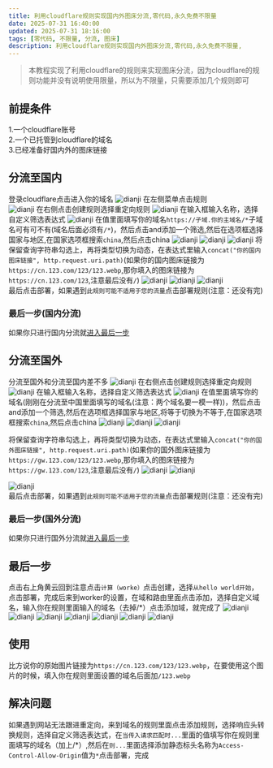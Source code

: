 ```yaml
---
title: 利用cloudflare规则实现国内外图床分流,零代码,永久免费不限量
date: 2025-07-31 16:40:00
updated: 2025-07-31 18:16:00
tags: [零代码, 不限量, 分流, 图床]
description: 利用cloudflare规则实现国内外图床分流,零代码,永久免费不限量,
---
```

>本教程实现了利用cloudflare的规则来实现图床分流，因为cloudflare的规则功能并没有说明使用限量，所以为不限量，只需要添加几个规则即可
## 前提条件  
1.一个cloudflare账号  
2.一个已托管到cloudflare的域名  
3.已经准备好国内外的图床链接  
## 分流至国内
登录cloudflare点击进入你的域名
![dianji](https://deft-choux-03813c.netlify.app/利用cloudflare规则实现国内外图床分流,零代码,永久免费不限量/屏幕截图%202025-07-31%20164505.webp)
在左侧菜单点击规则  
![dianji](https://deft-choux-03813c.netlify.app/利用cloudflare规则实现国内外图床分流,零代码,永久免费不限量/屏幕截图%202025-07-31%20164920.webp)
在右侧点击创建规则选择重定向规则
![dianji](https://deft-choux-03813c.netlify.app/利用cloudflare规则实现国内外图床分流,零代码,永久免费不限量/屏幕截图%202025-07-31%20165153.webp)
在输入框输入名称，选择自定义筛选表达式
![dianji](https://deft-choux-03813c.netlify.app/利用cloudflare规则实现国内外图床分流,零代码,永久免费不限量/屏幕截图%202025-07-31%20165711.webp)
在值里面填写你的域名`https://子域.你的主域名/*`子域名可有可不有(域名后面必须有`/*`)，然后点击and添加一个筛选,然后在选项框选择国家与地区,在国家选项框搜索`china`,然后点击china
![dianji](https://deft-choux-03813c.netlify.app/利用cloudflare规则实现国内外图床分流,零代码,永久免费不限量/屏幕截图%202025-07-31%20170845.webp)
![dianji](https://deft-choux-03813c.netlify.app/利用cloudflare规则实现国内外图床分流,零代码,永久免费不限量/屏幕截图%202025-07-31%20170912.webp)
![dianji](https://deft-choux-03813c.netlify.app/利用cloudflare规则实现国内外图床分流,零代码,永久免费不限量/屏幕截图%202025-07-31%20170932.webp)
将保留查询字符串勾选上，再将类型切换为动态，在表达式里输入`concat("你的国内图床链接", http.request.uri.path)`(如果你的国内图床链接为`https://cn.123.com/123/123.webp`,那你填入的图床链接为`https://cn.123.com/123`,注意最后没有`/`)
![dianji](https://deft-choux-03813c.netlify.app/利用cloudflare规则实现国内外图床分流,零代码,永久免费不限量/屏幕截图%202025-07-31%20172033.webp)
![dianji](https://deft-choux-03813c.netlify.app/利用cloudflare规则实现国内外图床分流,零代码,永久免费不限量/屏幕截图%202025-07-31%20172042.webp)
![dianji](https://deft-choux-03813c.netlify.app/利用cloudflare规则实现国内外图床分流,零代码,永久免费不限量/屏幕截图%202025-07-31%20172239.webp)  
最后点击部署，如果遇到`此规则可能不适用于您的流量`点击部署规则(注意：还没有完)
### 最后一步(国内分流)
如果你只进行国内分流就[进入最后一步](#最后一步)  

## 分流至国外
分流至国外和分流至国内差不多
![dianji](https://deft-choux-03813c.netlify.app/利用cloudflare规则实现国内外图床分流,零代码,永久免费不限量/屏幕截图%202025-07-31%20164920.webp)
在右侧点击创建规则选择重定向规则
![dianji](https://deft-choux-03813c.netlify.app/利用cloudflare规则实现国内外图床分流,零代码,永久免费不限量/屏幕截图%202025-07-31%20165153.webp)
在输入框输入名称，选择自定义筛选表达式
![dianji](https://deft-choux-03813c.netlify.app/利用cloudflare规则实现国内外图床分流,零代码,永久免费不限量/屏幕截图%202025-07-31%20165711.webp)
在值里面填写你的域名(刚刚在分流至中国里面填写的域名(注意：两个域名要一模一样))，然后点击and添加一个筛选,然后在选项框选择国家与地区,将等于切换为不等于,在国家选项框搜索`china`,然后点击china
![dianji](https://deft-choux-03813c.netlify.app/利用cloudflare规则实现国内外图床分流,零代码,永久免费不限量/屏幕截图%202025-07-31%20170845.webp)
![dianji](https://deft-choux-03813c.netlify.app/利用cloudflare规则实现国内外图床分流,零代码,永久免费不限量/屏幕截图%202025-07-31%20170912.webp)
![dianji](https://deft-choux-03813c.netlify.app/利用cloudflare规则实现国内外图床分流,零代码,永久免费不限量/屏幕截图%202025-07-31%20173847.webp)

将保留查询字符串勾选上，再将类型切换为动态，在表达式里输入`concat("你的国外图床链接", http.request.uri.path)`(如果你的国外图床链接为`https://gw.123.com/123/123.webp`,那你填入的图床链接为`https://gw.123.com/123`,注意最后没有`/`)
![dianji](https://deft-choux-03813c.netlify.app/利用cloudflare规则实现国内外图床分流,零代码,永久免费不限量/屏幕截图%202025-07-31%20172033.webp)
![dianji](https://deft-choux-03813c.netlify.app/利用cloudflare规则实现国内外图床分流,零代码,永久免费不限量/屏幕截图%202025-07-31%20172042.webp)

![dianji](https://deft-choux-03813c.netlify.app/利用cloudflare规则实现国内外图床分流,零代码,永久免费不限量/屏幕截图%202025-07-31%20172239.webp)  
最后点击部署，如果遇到`此规则可能不适用于您的流量`点击部署规则(注意：还没有完)
### 最后一步(国外分流)
如果你只进行国外分流就[进入最后一步](#最后一步)  

## 最后一步
点击右上角黄云回到注意点击`计算（worke）`点击创建，选择`从hello world开始`，点击部署，完成后来到worker的设置，在域和路由里面点击添加，选择自定义域名，输入你在规则里面输入的域名（去掉/*）点击添加域，就完成了
![dianji](https://deft-choux-03813c.netlify.app/利用cloudflare规则实现国内外图床分流,零代码,永久免费不限量/屏幕截图%202025-07-31%20174552.webp)
![dianji](https://deft-choux-03813c.netlify.app/利用cloudflare规则实现国内外图床分流,零代码,永久免费不限量/屏幕截图%202025-07-31%20174613.webp)
![dianji](https://deft-choux-03813c.netlify.app/利用cloudflare规则实现国内外图床分流,零代码,永久免费不限量/屏幕截图%202025-07-31%20174631.webp)
![dianji](https://deft-choux-03813c.netlify.app/利用cloudflare规则实现国内外图床分流,零代码,永久免费不限量/屏幕截图%202025-07-31%20174640.webp)
![dianji](https://deft-choux-03813c.netlify.app/利用cloudflare规则实现国内外图床分流,零代码,永久免费不限量/屏幕截图%202025-07-31%20174715.webp)
![dianji](https://deft-choux-03813c.netlify.app/利用cloudflare规则实现国内外图床分流,零代码,永久免费不限量/屏幕截图%202025-07-31%20174720.webp)
![dianji](https://deft-choux-03813c.netlify.app/利用cloudflare规则实现国内外图床分流,零代码,永久免费不限量/屏幕截图%202025-07-31%20174746.webp)
## 使用
比方说你的原始图片链接为`https://cn.123.com/123/123.webp`，在要使用这个图片的时候，填入你在规则里面设置的域名后面加`/123.webp`
## 解决问题
如果遇到网站无法跟进重定向，来到域名的规则里面点击添加规则，选择响应头转换规则，选择自定义筛选表达式，在`当传入请求匹配时...`里面的值填写你在规则里面填写的域名（加上/*）,然后在`则...`里面选择添加静态标头名称为`Access-Control-Allow-Origin`值为`*`点击部署，完成